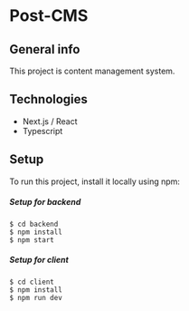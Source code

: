 # Post-CMS

## General info
This project is content management system.

## Technologies
* Next.js / React
* Typescript

## Setup
To run this project, install it locally using npm: 

##### Setup for backend

``` SH
$ cd backend
$ npm install 
$ npm start
```

##### Setup for client

``` SH
$ cd client
$ npm install 
$ npm run dev
```
